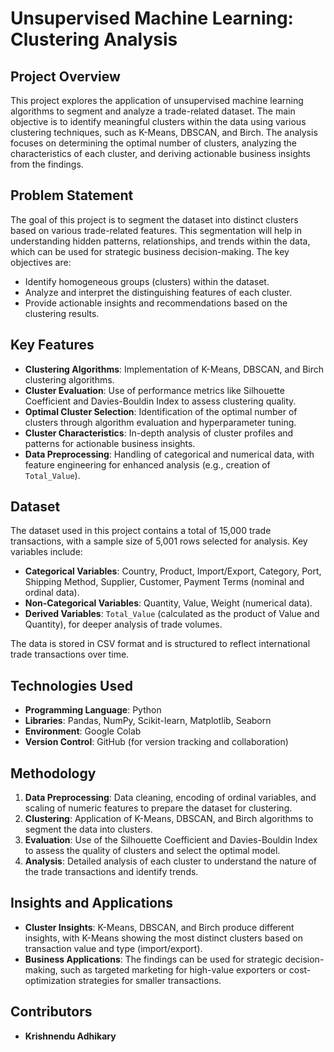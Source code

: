# Unsupervised Machine Learning: Clustering Analysis

## Project Overview
This project explores the application of unsupervised machine learning algorithms to segment and analyze a trade-related dataset. The main objective is to identify meaningful clusters within the data using various clustering techniques, such as K-Means, DBSCAN, and Birch. The analysis focuses on determining the optimal number of clusters, analyzing the characteristics of each cluster, and deriving actionable business insights from the findings.

## Problem Statement
The goal of this project is to segment the dataset into distinct clusters based on various trade-related features. This segmentation will help in understanding hidden patterns, relationships, and trends within the data, which can be used for strategic business decision-making. The key objectives are:

- Identify homogeneous groups (clusters) within the dataset.
- Analyze and interpret the distinguishing features of each cluster.
- Provide actionable insights and recommendations based on the clustering results.

## Key Features
- **Clustering Algorithms**: Implementation of K-Means, DBSCAN, and Birch clustering algorithms.
- **Cluster Evaluation**: Use of performance metrics like Silhouette Coefficient and Davies-Bouldin Index to assess clustering quality.
- **Optimal Cluster Selection**: Identification of the optimal number of clusters through algorithm evaluation and hyperparameter tuning.
- **Cluster Characteristics**: In-depth analysis of cluster profiles and patterns for actionable business insights.
- **Data Preprocessing**: Handling of categorical and numerical data, with feature engineering for enhanced analysis (e.g., creation of `Total_Value`).

## Dataset
The dataset used in this project contains a total of 15,000 trade transactions, with a sample size of 5,001 rows selected for analysis. Key variables include:

- **Categorical Variables**: Country, Product, Import/Export, Category, Port, Shipping Method, Supplier, Customer, Payment Terms (nominal and ordinal data).
- **Non-Categorical Variables**: Quantity, Value, Weight (numerical data).
- **Derived Variables**: `Total_Value` (calculated as the product of Value and Quantity), for deeper analysis of trade volumes.

The data is stored in CSV format and is structured to reflect international trade transactions over time.

## Technologies Used
- **Programming Language**: Python
- **Libraries**: Pandas, NumPy, Scikit-learn, Matplotlib, Seaborn
- **Environment**: Google Colab
- **Version Control**: GitHub (for version tracking and collaboration)

## Methodology
1. **Data Preprocessing**: Data cleaning, encoding of ordinal variables, and scaling of numeric features to prepare the dataset for clustering.
2. **Clustering**: Application of K-Means, DBSCAN, and Birch algorithms to segment the data into clusters.
3. **Evaluation**: Use of the Silhouette Coefficient and Davies-Bouldin Index to assess the quality of clusters and select the optimal model.
4. **Analysis**: Detailed analysis of each cluster to understand the nature of the trade transactions and identify trends.

## Insights and Applications
- **Cluster Insights**: K-Means, DBSCAN, and Birch produce different insights, with K-Means showing the most distinct clusters based on transaction value and type (import/export).
- **Business Applications**: The findings can be used for strategic decision-making, such as targeted marketing for high-value exporters or cost-optimization strategies for smaller transactions.

## Contributors
- **Krishnendu Adhikary**
